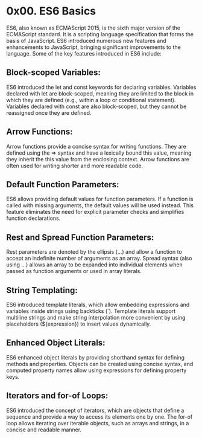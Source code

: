 # 0x00. ES6 Basics
ES6, also known as ECMAScript 2015, is the sixth major version of the ECMAScript standard. It is a scripting language specification that forms the basis of JavaScript. ES6 introduced numerous new features and enhancements to JavaScript, bringing significant improvements to the language.
Some of the key features introduced in ES6 include:

## Block-scoped Variables:
ES6 introduced the let and const keywords for declaring variables. Variables declared with let are block-scoped, meaning they are limited to the block in which they are defined (e.g., within a loop or conditional statement). Variables declared with const are also block-scoped, but they cannot be reassigned once they are defined.

## Arrow Functions:
Arrow functions provide a concise syntax for writing functions. They are defined using the => syntax and have a lexically bound this value, meaning they inherit the this value from the enclosing context. Arrow functions are often used for writing shorter and more readable code.

## Default Function Parameters:
ES6 allows providing default values for function parameters. If a function is called with missing arguments, the default values will be used instead. This feature eliminates the need for explicit parameter checks and simplifies function declarations.

## Rest and Spread Function Parameters:
Rest parameters are denoted by the ellipsis (...) and allow a function to accept an indefinite number of arguments as an array. Spread syntax (also using ...) allows an array to be expanded into individual elements when passed as function arguments or used in array literals.

## String Templating:
ES6 introduced template literals, which allow embedding expressions and variables inside strings using backticks (`). Template literals support multiline strings and make string interpolation more convenient by using placeholders (${expression}) to insert values dynamically.

## Enhanced Object Literals:
ES6 enhanced object literals by providing shorthand syntax for defining methods and properties. Objects can be created using concise syntax, and computed property names allow using expressions for defining property keys.

## Iterators and for-of Loops:  
ES6 introduced the concept of iterators, which are objects that define a sequence and provide a way to access its elements one by one. The for-of loop allows iterating over iterable objects, such as arrays and strings, in a concise and readable manner.
